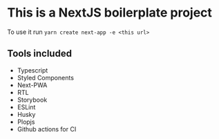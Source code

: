 # This is a NextJS boilerplate project
To use it run `yarn create next-app -e <this url>`

## Tools included
* Typescript
* Styled Components
* Next-PWA
* RTL
* Storybook
* ESLint
* Husky
* Plopjs
* Github actions for CI

